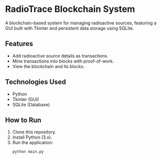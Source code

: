 # RadioTrace Blockchain System

A blockchain-based system for managing radioactive sources, featuring a GUI built with Tkinter and persistent data storage using SQLite.

## Features

- Add radioactive source details as transactions.
- Mine transactions into blocks with proof-of-work.
- View the blockchain and its blocks.

## Technologies Used

- Python
- Tkinter (GUI)
- SQLite (Database)

## How to Run

1. Clone this repository.
2. Install Python (3.x).
3. Run the application:
   ```bash
   python main.py
   ```
